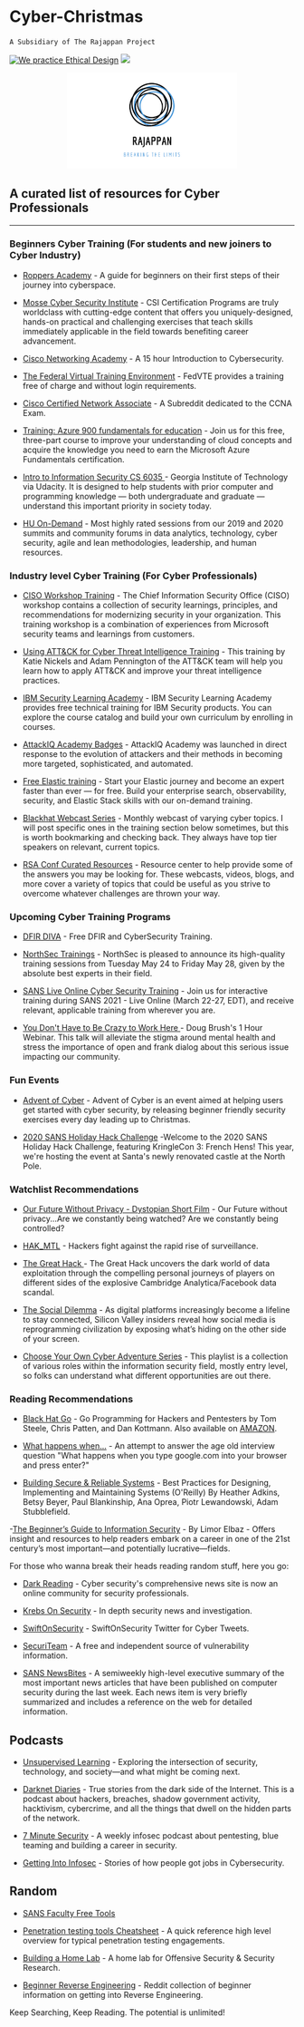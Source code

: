 # Cyber-Christmas
```
A Subsidiary of The Rajappan Project
```
<a href='https://ind.ie/ethical-design'><img style='margin-left: auto; margin-right: auto;' alt='We practice Ethical Design' src='https://img.shields.io/badge/Ethical_Design-_▲_❤_-blue.svg'></a>
![](https://visitor-badge.laobi.icu/badge?page_id=kaiiyer.christmas)

<div style='display: block; width: 300px; margin-left: auto; margin-right: auto;'><img style='margin-left: auto; margin-right: auto; margin-bottom: 0; ' alt='Rajappan: Breaking the limits' src='Logo.png'></div>

## A curated list of resources for Cyber Professionals

----------------------------

### Beginners Cyber Training (For students and new joiners to Cyber Industry)

- [Roppers Academy](https://www.hoppersroppers.org/index.html) - A guide for beginners on their first steps of their journey into cyberspace.

- [Mosse Cyber Security Institute](https://www.mosse-institute.com/certifications/mics-introduction-to-cyber-security.html) - CSI Certification Programs are truly worldclass with cutting-edge content that offers you uniquely-designed, hands-on practical and challenging exercises that teach skills immediately applicable in the field towards benefiting career advancement. 

- [Cisco Networking Academy](https://www.cisco.com/c/m/en_sg/partners/cisco-networking-academy/index.html) - A 15 hour Introduction to Cybersecurity.

- [The Federal Virtual Training Environment](https://fedvte.usalearning.gov/public_fedvte.php) - FedVTE provides a training free of charge and without login requirements.

- [Cisco Certified Network Associate](https://www.reddit.com/r/ccna/wiki/index) - A Subreddit dedicated to the CCNA Exam.

- [Training: Azure 900 fundamentals for education](https://info.microsoft.com/US-AzureApp-CATALOG-FY20-05May-12-TrainingAzure900fundamentalsforeducation-SRDEM15957_CatalogDisplayPage.html?fbclid=IwAR0E3ahbcZfbyiTLhHMS_AAYGUTULGetPLfSb55eLRQMZVobgnBeronXTY0) - Join us for this free, three-part course to improve your understanding of cloud concepts and acquire the knowledge you need to earn the Microsoft Azure Fundamentals certification. 

- [Intro to Information Security CS 6035 ](https://www.udacity.com/course/intro-to-information-security--ud459) - Georgia Institute of Technology via Udacity. It is designed to help students with prior computer and programming knowledge — both undergraduate and graduate — understand this important priority in society today.

- [HU On-Demand](https://professionaled.harrisburgu.edu/online-content/) - Most highly rated sessions from our 2019 and 2020 summits and community forums in data analytics, technology, cyber security, agile and lean methodologies, leadership, and human resources. 

### Industry level Cyber Training (For Cyber Professionals)

- [CISO Workshop Training](https://docs.microsoft.com/en-us/security/ciso-workshop/ciso-workshop) - The Chief Information Security Office (CISO) workshop contains a collection of security learnings, principles, and recommendations for modernizing security in your organization. This training workshop is a combination of experiences from Microsoft security teams and learnings from customers.

- [Using ATT&CK for Cyber Threat Intelligence Training](https://attack.mitre.org/resources/training/cti/) - This training by Katie Nickels and Adam Pennington of the ATT&CK team will help you learn how to apply ATT&CK and improve your threat intelligence practices. 

- [IBM Security Learning Academy](https://www.securitylearningacademy.com/) - IBM Security Learning Academy provides free technical training for IBM Security products. You can explore the course catalog and build your own curriculum by enrolling in courses.

- [AttackIQ Academy Badges](https://academy.attackiq.com) - AttackIQ Academy was launched in direct response to the evolution of attackers and their methods in becoming more targeted, sophisticated, and automated.

- [Free Elastic training](https://www.elastic.co/training/free) - Start your Elastic journey and become an expert faster than ever — for free. Build your enterprise search, observability, security, and Elastic Stack skills with our on-demand training.

- [Blackhat Webcast Series](https://www.blackhat.com/html/webcast/webcast-home.html) - Monthly webcast of varying cyber topics. I will post specific ones in the training section below sometimes, but this is worth bookmarking and checking back. They always have top tier speakers on relevant, current topics. 

- [RSA Conf Curated Resources](https://www.rsaconference.com/industry-topics/curated-resources/managing-an-unprecedented-crisis-2020) - Resource center to help provide some of the answers you may be looking for. These webcasts, videos, blogs, and more cover a variety of topics that could be useful as you strive to overcome whatever challenges are thrown your way. 

### Upcoming Cyber Training Programs

- [DFIR DIVA](https://freetraining.dfirdiva.com/) - Free DFIR and CyberSecurity Training.

- [NorthSec Trainings](https://www.nsec.io/training-sessions/) - NorthSec is pleased to announce its high-quality training sessions from Tuesday May 24 to Friday May 28, given by the absolute best experts in their field.

- [SANS Live Online Cyber Security Training](https://www.sans.org/event/sans-2021-live-online) - Join us for interactive training during SANS 2021 - Live Online (March 22-27, EDT), and receive relevant, applicable training from wherever you are.

- [You Don't Have to Be Crazy to Work Here ](https://register.gotowebinar.com/register/663760187128439051) - Doug Brush's 1 Hour Webinar. This talk will alleviate the stigma around mental health and stress the importance of open and frank dialog about this serious issue impacting our community.

### Fun Events

- [Advent of Cyber](https://www.tryhackme.com/christmas) - Advent of Cyber is an event aimed at helping users get started with cyber security, by releasing beginner friendly security exercises every day leading up to Christmas.

- [2020 SANS Holiday Hack Challenge](https://holidayhackchallenge.com/2020/) -Welcome to the 2020 SANS Holiday Hack Challenge, featuring KringleCon 3: French Hens! This year, we're hosting the event at Santa's newly renovated castle at the North Pole. 

### Watchlist Recommendations

- [Our Future Without Privacy - Dystopian Short Film](https://www.youtube.com/watch?v=8h4rR3dM_7Q) - Our Future without privacy...Are we constantly being watched? Are we constantly being controlled?

- [HAK_MTL](https://youtu.be/ddASIhBp9so) - Hackers fight against the rapid rise of surveillance.

- [The Great Hack ](https://youtu.be/iX8GxLP1FHo) - The Great Hack uncovers the dark world of data exploitation through the compelling personal journeys of players on different sides of the explosive Cambridge Analytica/Facebook data scandal.

- [The Social Dilemma](https://youtu.be/uaaC57tcci0) - As digital platforms increasingly become a lifeline to stay connected, Silicon Valley insiders reveal how social media is reprogramming civilization by exposing what’s hiding on the other side of your screen.

- [Choose Your Own Cyber Adventure Series](https://www.youtube.com/playlist?list=PL4Q-ttyNIRAqog96mt8C8lKWzTjW6f38F) - This playlist is a collection of various roles within the information security field, mostly entry level, so folks can understand what different opportunities are out there.

### Reading Recommendations

- [Black Hat Go](https://nostarch.com/blackhatgo) - Go Programming for Hackers and Pentesters by Tom Steele, Chris Patten, and Dan Kottmann.
Also available on [AMAZON](https://www.amazon.in/Black-Hat-Go-Programming-Pentesters-ebook/dp/B073NPY29N).

- [What happens when...](https://github.com/alex/what-happens-when#the-g-key-is-pressed) - An attempt to answer the age old interview question "What happens when you type google.com into your browser and press enter?" 

- [Building Secure & Reliable Systems](https://landing.google.com/sre/books/) - Best Practices for Designing, Implementing and Maintaining Systems (O'Reilly) By Heather Adkins, Betsy Beyer, Paul Blankinship, Ana Oprea, Piotr Lewandowski, Adam Stubblefield. 

-[The Beginner’s Guide to Information Security](https://www.amazon.com/Beginners-Guide-Information-Security-Kickstart-ebook/dp/B01JTDDSAM) - By Limor Elbaz - Offers insight and resources to help readers embark on a career in one of the 21st century’s most important—and potentially lucrative—fields. 


For those who wanna break their heads reading random stuff, here you go:

- [Dark Reading](https://www.darkreading.com/) - Cyber security's comprehensive news site is now an online community for security professionals. 

- [Krebs On Security](https://krebsonsecurity.com/) - In depth security news and investigation.

- [SwiftOnSecurity](https://twitter.com/SwiftOnSecurity) - SwiftOnSecurity Twitter for Cyber Tweets.

- [SecuriTeam](https://securiteam.com/) - A free and independent source of vulnerability information. 

- [SANS NewsBites](https://www.sans.org/newsletters/newsbites) - A semiweekly high-level executive summary of the most important news articles that have been published on computer security during the last week. Each news item is very briefly summarized and includes a reference on the web for detailed information.

## Podcasts

- [Unsupervised Learning](https://danielmiessler.com/podcast/) - Exploring the intersection of security, technology, and society—and what might be coming next.

- [Darknet Diaries](https://darknetdiaries.com/episode/) - True stories from the dark side of the Internet. This is a podcast about hackers, breaches, shadow government activity, hacktivism, cybercrime, and all the things that dwell on the hidden parts of the network. 

- [7 Minute Security](https://7ms.us/) - A weekly infosec podcast about pentesting, blue teaming and building a career in security.

- [Getting Into Infosec](https://gettingintoinfosec.com/) - Stories of how people got jobs in Cybersecurity.

## Random

- [SANS Faculty Free Tools](https://www.sans.org/media/free/free-faculty-tools.pdf?msc=sans-free-lp)

- [Penetration testing tools Cheatsheet](https://highon.coffee/blog/penetration-testing-tools-cheat-sheet/) - A quick reference high level overview for typical penetration testing engagements. 

- [Building a Home Lab](https://systemoverlord.com/2017/10/24/building-a-home-lab-for-offensive-security-basics.html) - A home lab for Offensive Security & Security Research.

- [Beginner Reverse Engineering](https://www.reddit.com/r/ReverseEngineering/comments/hg0fx/a_modest_proposal_absolutely_no_babies_involved/) - Reddit collection of beginner information on getting into Reverse Engineering.

Keep Searching, Keep Reading. The potential is unlimited!